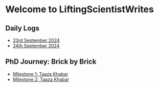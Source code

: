 # Welcome to LiftingScientistWrites

## Daily Logs
- [23rd September 2024](./Daily-Logs/log-2024-09-27.md)
- [24th September 2024](./Daily-Logs/log-2024-09-28.md)

## PhD Journey: Brick by Brick
- [Milestone 1: Taaza Khabar](./BrickbyBrick/Ep-1.md)
- [Milestone 2: Taaza Khabar](./BrickbyBrick/Ep-2.md)
